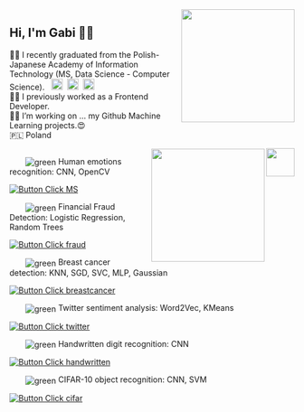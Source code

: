 <!-- br -->
<img align='right' src="https://user-images.githubusercontent.com/74038190/240815616-7b282ec6-fcc3-4600-90a7-2c3140549f58.gif" width="200">

## Hi, I'm Gabi 👩‍💻
👩‍🎓 I recently graduated from the Polish-Japanese Academy of Information Technology (MS, Data Science - Computer Science). &nbsp; <img src="https://user-images.githubusercontent.com/74038190/213844263-a8897a51-32f4-4b3b-b5c2-e1528b89f6f3.png" width="20" />&nbsp; <img src="https://user-images.githubusercontent.com/74038190/213844263-a8897a51-32f4-4b3b-b5c2-e1528b89f6f3.png" width="20" /> &nbsp;<img src="https://user-images.githubusercontent.com/74038190/213844263-a8897a51-32f4-4b3b-b5c2-e1528b89f6f3.png" width="20" /> <br>
👩‍💼 I previously worked as a Frontend Developer.<br>
🔭🌱 I’m working on ... my Github Machine Learning projects.😍<br> 🇵🇱 Poland


<!-- br -->

<img align='center' src="https://user-images.githubusercontent.com/114053180/223065824-02021921-0562-4936-a1e9-6db07116d7d2.gif" width="75%" height="1">

<img align='right' src="https://user-images.githubusercontent.com/74038190/212257472-08e52665-c503-4bd9-aa20-f5a4dae769b5.gif" width="50">

<img align='right' src="https://user-images.githubusercontent.com/74038190/242390692-0b335028-1d3d-4ee5-b5b3-a373d499be7e.gif" width="200">


<!---------------------------------------------------------------------------->

<div align=left> 

&emsp;&emsp;<img valign='middle' alt='green' src='https://readme-swatches.vercel.app/b4ff89?style=square&size=15'/> Human emotions recognition: CNN, OpenCV

[![Button Click MS]][Link MS] 
  
</div>


<!---------------------------------------------------------------------------->

<div align=left> 

&emsp;&emsp;<img valign='middle' alt='green' src='https://readme-swatches.vercel.app/4060ff?style=square&size=15'/> Financial Fraud Detection: Logistic Regression, Random Trees

[![Button Click fraud]][Link fraud] 
  
</div>

<!---------------------------------------------------------------------------->

<div align = left> 
  
&emsp;&emsp;<img valign='middle' alt='green' src='https://readme-swatches.vercel.app/f957ff?style=square&size=15'/> Breast cancer detection: KNN, SGD, SVC, MLP, Gaussian

[![Button Click breastcancer]][Link breastcancer] 

</div>

<!---------------------------------------------------------------------------->


<div align=left> 

&emsp;&emsp;<img valign='middle' alt='green' src='https://readme-swatches.vercel.app/7247ff?style=square&size=15'/> Twitter sentiment analysis: Word2Vec, KMeans

[![Button Click twitter]][Link twitter]
  
</div>

<!---------------------------------------------------------------------------->

<div align=left> 

&emsp;&emsp;<img valign='middle' alt='green' src='https://readme-swatches.vercel.app/ff8a30?style=square&size=15'/> Handwritten digit recognition: CNN

[![Button Click handwritten]][Link handwritten] 
  
</div>

<!---------------------------------------------------------------------------->

<div align=left> 

&emsp;&emsp;<img valign='middle' alt='green' src='https://readme-swatches.vercel.app/ff2954?style=square&size=15'/> CIFAR-10 object recognition: CNN, SVM

[![Button Click cifar]][Link cifar] 
  
</div>
<!---------------------------------------------------------------------------->


<!---------------------------------------------------------------------------->
[Button Click MS]: https://img.shields.io/badge/Click_Here_To_See_This_Project-b4ff89?style=for-the-badge&height=30
[Link MS]: https://github.com/gapself/machine-learning-projects/tree/main/image-recognition-projects/emotion-recognition-MA

[Button Click breastcancer]: https://img.shields.io/badge/Click_Here_To_See_This_Project-f957ff?style=for-the-badge&height=30
[Link breastcancer]: https://github.com/gapself/machine-learning-projects/tree/main/breast-cancer-detection

[Button Click twitter]: https://img.shields.io/badge/Click_Here_To_See_This_Project-7247ff?style=for-the-badge&height=30
[Link twitter]: https://github.com/gapself/machine-learning-projects/tree/main/twitter-sentiment-analysis

[Button Click handwritten]: https://img.shields.io/badge/Click_Here_To_See_This_Project-ff8a30?style=for-the-badge&height=30
[Link handwritten]: https://github.com/gapself/machine-learning-projects/tree/main/handwritten-digit-recognition

[Button Click cifar]: https://img.shields.io/badge/Click_Here_To_See_This_Project-ff2954?style=for-the-badge&height=30
[Link cifar]: https://github.com/gapself/machine-learning-projects/tree/main/object-recognition-cifar10

[Button Click fraud]: https://img.shields.io/badge/Click_Here_To_See_This_Project-4060ff?style=for-the-badge&height=30
[Link fraud]: https://github.com/gapself/machine-learning-projects/tree/main/financial-fraud-detection 

<br>
<!---------------------------------------------------------------------------->

<!-- ## Fields:
<img valign='middle' alt='green' src='https://readme-swatches.vercel.app/E0FF33?style=circle&size=10'/> Computer Vision <br>
<img valign='middle' alt='pink' src='https://readme-swatches.vercel.app/FF3364?style=circle&size=10'/> NLP Natural Language Processing <br>
<img valign='middle' alt='green' src='https://readme-swatches.vercel.app/33FF93?style=circle&size=10'/> Data Analysis (Predictive Analytics) <br>
<img valign='middle' alt='green' src='https://readme-swatches.vercel.app/E0AAFF?style=circle&size=10'/> Machine Learning Algorithms <br>
&emsp;&emsp; <img valign='middle' alt='green' src='https://readme-swatches.vercel.app/C77DFF?style=circle&size=10'/> Supervised Learning I : Regressors, Classifiers and Trees<br> -->


<!--
**gapself/gapself** is a ✨ _special_ ✨ repository because its `README.md` (this file) appears on your GitHub profile.

Here are some ideas to get you started:

- 🔭 I’m currently working on ...
- 🌱 I’m currently learning ...
- 👯 I’m looking to collaborate on ...
- 🤔 I’m looking for help with ...
- 💬 Ask me about ...
- 📫 How to reach me: ...
- 😄 Pronouns: ...
- ⚡ Fun fact: ...


![](https://komarev.com/ghpvc/?username=gapself&color=brightgreen)

-->
